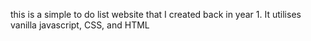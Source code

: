 this is a simple to do list website that I created back in year 1. It utilises vanilla javascript, CSS, and HTML
